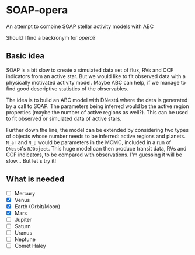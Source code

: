 # SOAP-opera

An attempt to combine SOAP stellar activity models with ABC

Should I find a backronym for *opera*?

## Basic idea

SOAP is a bit slow to create a simulated data set of flux, RVs and CCF indicators from an active star.
But we would like to fit observed data with a physically motivated activity model. Maybe ABC can help, if we manage to find good descriptive statistics of the observables.

The idea is to build an ABC model with DNest4 where the data is generated by a call to SOAP. The parameters being inferred would be the active region properties (maybe the number of active regions as well?). 
This can be used to fit observed or simulated data of active stars.

Further down the line, the model can be extended by considering two types of objects whose number needs to be inferred: active regions and planets. `N_ar` and `N_p` would be parameters in the MCMC, included in a run of `DNest4`'s `RJObject`. 
This huge model can then produce transit data, RVs and CCF indicators, to be compared with observations.
I'm guessing it will be slow... But let's try it!

## What is needed

- [ ] Mercury
- [x] Venus
- [x] Earth (Orbit/Moon)
- [x] Mars
- [ ] Jupiter
- [ ] Saturn
- [ ] Uranus
- [ ] Neptune
- [ ] Comet Haley
